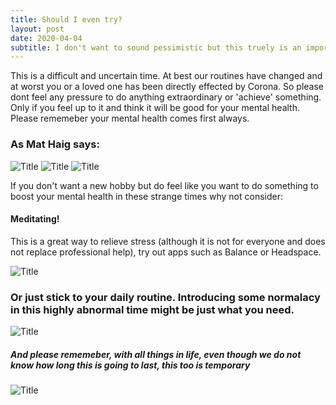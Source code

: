 ```yaml
---
title: Should I even try?
layout: post
date: 2020-04-04
subtitle: I don't want to sound pessimistic but this truely is an important question!
---
```

This is a difficult and uncertain time. At best our routines have changed and at worst you or a loved one has been directly effected by Corona. So please dont feel any pressure to do anything extraordinary or 'achieve' something. Only if you feel up to it and think it will be good for your mental health. Please rememeber your mental health comes first always.

<h3>As Mat Haig says:</h3>
<element class="image three"><img src="{{site.url}}/{{site.baseurl}}/imgs/MH1.jpg" title="Title"/></element>
<element class="image three"><img src="{{site.url}}/{{site.baseurl}}/imgs/MH2.jpg" title="Title"/></element>
<element class="image three"><img src="{{site.url}}/{{site.baseurl}}/imgs/MH3.jpg" title="Title"/></element>
<p>If you don't want a new hobby but do feel like you want to do something to boost your mental health in these strange times why not consider:</p>
<h4>Meditating!</h4> 
<p>This is a great way to relieve stress (although it is not for everyone and does not replace professional help), try out apps such as Balance or Headspace.</p>
<element class="image large"><img src="{{site.url}}/{{site.baseurl}}/imgs/shouldI.jpg" title="Title"/></element>
<p> </p>
<h3>Or just stick to your daily routine. Introducing some normalacy in this highly abnormal time might be just what you need.</h3>
<element class="image large"><img src="{{site.url}}/{{site.baseurl}}/imgs/ShouldI2.jpg" title="Title"/></element>
<h5>And please rememeber, with all things in life, even though we do not know how long this is going to last, this too is temporary</h5>
<a class="image large"><img src="{{site.url}}/{{site.baseurl}}/imgs/home3.jpg" title="Title"/></a>
